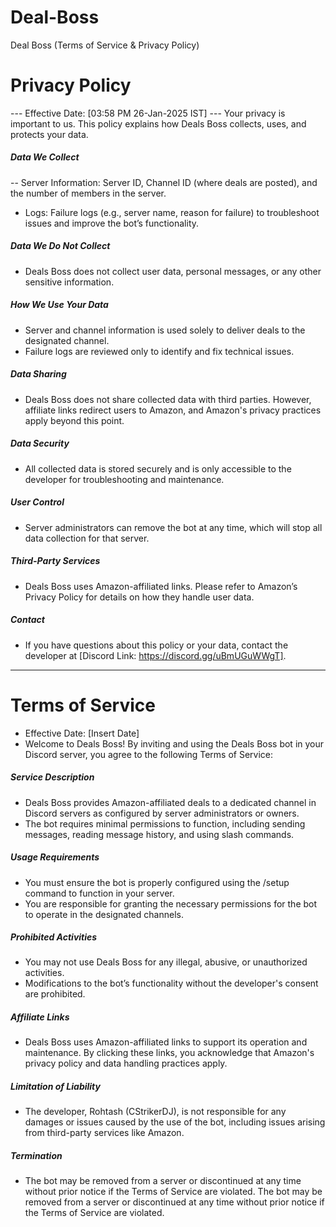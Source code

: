 # Deal-Boss
Deal Boss (Terms of Service & Privacy Policy)
# Privacy Policy
--- Effective Date: [03:58 PM 26-Jan-2025 IST]
--- Your privacy is important to us. This policy explains how Deals Boss collects, uses, and protects your data.
##### Data We Collect
-- Server Information: Server ID, Channel ID (where deals are posted), and the number of members in the server.
- Logs: Failure logs (e.g., server name, reason for failure) to troubleshoot issues and improve the bot’s functionality.
##### Data We Do Not Collect
- Deals Boss does not collect user data, personal messages, or any other sensitive information.
##### How We Use Your Data
- Server and channel information is used solely to deliver deals to the designated channel.
- Failure logs are reviewed only to identify and fix technical issues.
##### Data Sharing
- Deals Boss does not share collected data with third parties. However, affiliate links redirect users to Amazon, and Amazon's privacy practices apply beyond this point.
##### Data Security
- All collected data is stored securely and is only accessible to the developer for troubleshooting and maintenance.
##### User Control
- Server administrators can remove the bot at any time, which will stop all data collection for that server.
##### Third-Party Services
- Deals Boss uses Amazon-affiliated links. Please refer to Amazon’s Privacy Policy for details on how they handle user data.
##### Contact
- If you have questions about this policy or your data, contact the developer at [Discord Link: https://discord.gg/uBmUGuWWgT].
---------------------------------------------------------------------------------------------------------------------------------------------------------------------------------------------------------------------
# Terms of Service
- Effective Date: [Insert Date]
- Welcome to Deals Boss! By inviting and using the Deals Boss bot in your Discord server, you agree to the following Terms of Service:
##### Service Description
- Deals Boss provides Amazon-affiliated deals to a dedicated channel in Discord servers as configured by server administrators or owners.
- The bot requires minimal permissions to function, including sending messages, reading message history, and using slash commands.
##### Usage Requirements
- You must ensure the bot is properly configured using the /setup command to function in your server.
- You are responsible for granting the necessary permissions for the bot to operate in the designated channels.
##### Prohibited Activities
- You may not use Deals Boss for any illegal, abusive, or unauthorized activities.
- Modifications to the bot’s functionality without the developer's consent are prohibited.
##### Affiliate Links
- Deals Boss uses Amazon-affiliated links to support its operation and maintenance. By clicking these links, you acknowledge that Amazon's privacy policy and data handling practices apply.
##### Limitation of Liability
- The developer, Rohtash (CStrikerDJ), is not responsible for any damages or issues caused by the use of the bot, including issues arising from third-party services like Amazon.
##### Termination
- The bot may be removed from a server or discontinued at any time without prior notice if the Terms of Service are violated.
The bot may be removed from a server or discontinued at any time without prior notice if the Terms of Service are violated.


